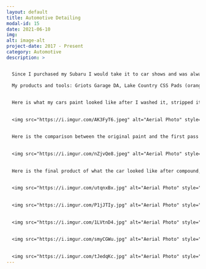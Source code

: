```yaml
---
layout: default
title: Automotive Detailing
modal-id: 15
date: 2021-06-10
img: 
alt: image-alt
project-date: 2017 - Present
category: Automotive
description: >


  Since I purchased my Subaru I would take it to car shows and was always excited to be apart of the Subaru community, but while I was at these shows I would see how much shinier and glossier other peoples cars would look compared to mine, this was the start of my journey into the world of automotive detailing. I self taught myself through youtube videos, forum posts, and detailing websites how to write ups. My goal was to get my car to look as good as possible, just like the show cars at conventions. I ended up detailing my own car in the late summer of 2018 and below is the results of my endeavors as well as some of my favorite cars I have done for friends and clients.
  
  My products and tools: Griots Garage DA, Lake Country CSS Pads (orange, black, white), Meguiars Caranuba Wax, Blackfire Compound and Polish, Meguiars Gold Class Wash, Chemical Guys Jet Seal, Chemical Guys Blacklight Glossifier, Blackfire Spray Detail Wax.
  
    
  Here is what my cars paint looked like after I washed it, stripped it of any wax and contaminants, as well as a throurough clay bar. Note the dullness of the paint as well as all the cross scratches and micro swirls in the paint:
  
    
  <img src="https://i.imgur.com/AK3FyT6.jpeg" alt="Aerial Photo" style="width: 80%;"/>
  
  
  Here is the comparison between the original paint and the first pass of compound:
  
  
  <img src="https://i.imgur.com/nZjvQe8.jpeg" alt="Aerial Photo" style="width: 80%;"/>
  
  
  Here is the final product of what the car looked like after compound, polishing the paint, applying sealant, and then a glossifier wax:
  
  
  <img src="https://i.imgur.com/utqnxBx.jpg" alt="Aerial Photo" style="width: 80%;"/>
  
  
  <img src="https://i.imgur.com/P1jJTIy.jpg" alt="Aerial Photo" style="width: 80%;"/>
  
  
  <img src="https://i.imgur.com/1LVtnD4.jpg" alt="Aerial Photo" style="width: 80%;"/>
  
  
  <img src="https://i.imgur.com/smyCGWu.jpg" alt="Aerial Photo" style="width: 80%;"/>
  
  
  <img src="https://i.imgur.com/tJedqKc.jpg" alt="Aerial Photo" style="width: 80%;"/>
---
```


